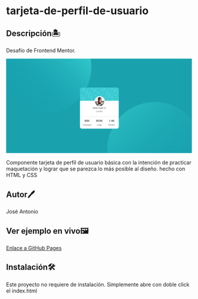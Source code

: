# tarjeta-de-perfil-de-usuario

## Descripción🏝️
Desafío de Frontend Mentor.

![Design preview for the Profile card component coding challenge](./Resultado%20final.png)

Componente tarjeta de perfil de usuario básica con la intención de practicar maquetación y lograr que se parezca lo más posible al diseño. hecho con HTML y CSS

## Autor🖊️
José Antonio

## Ver ejemplo en vivo🖼️

[Enlace a GitHub Pages](https://dazai-red.github.io/tarjeta-de-perfil-de-usuario/)

## Instalación🛠️
Este proyecto no requiere de instalación. Simplemente abre con doble click el index.html
